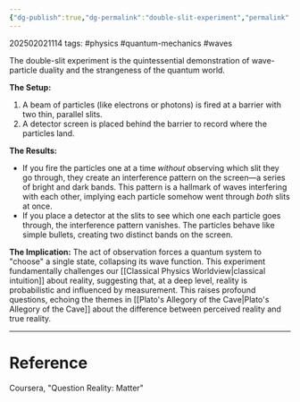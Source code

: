 ```yaml
---
{"dg-publish":true,"dg-permalink":"double-slit-experiment","permalink":"/double-slit-experiment/"}
---
```



202502021114
tags: #physics #quantum-mechanics #waves

The double-slit experiment is the quintessential demonstration of wave-particle duality and the strangeness of the quantum world.

**The Setup:**

1.  A beam of particles (like electrons or photons) is fired at a barrier with two thin, parallel slits.
2.  A detector screen is placed behind the barrier to record where the particles land.

**The Results:**

- If you fire the particles one at a time _without_ observing which slit they go through, they create an interference pattern on the screen—a series of bright and dark bands. This pattern is a hallmark of waves interfering with each other, implying each particle somehow went through _both_ slits at once.
- If you place a detector at the slits to see which one each particle goes through, the interference pattern vanishes. The particles behave like simple bullets, creating two distinct bands on the screen.

**The Implication:**
The act of observation forces a quantum system to "choose" a single state, collapsing its wave function. This experiment fundamentally challenges our [[Classical Physics Worldview\|classical intuition]] about reality, suggesting that, at a deep level, reality is probabilistic and influenced by measurement. This raises profound questions, echoing the themes in [[Plato's Allegory of the Cave\|Plato's Allegory of the Cave]] about the difference between perceived reality and true reality.

---

# Reference

Coursera, "Question Reality: Matter"
